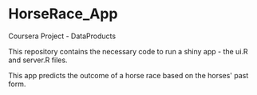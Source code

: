 HorseRace_App
=============

Coursera Project - DataProducts

This repository contains the necessary code to run a shiny app - the ui.R and server.R files.

This app predicts the outcome of a horse race based on the horses' past form.
